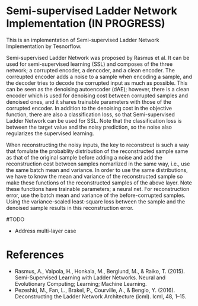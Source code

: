 # Semi-supervised Ladder Network Implementation (IN PROGRESS)

This is an implementation of Semi-supervised Ladder Network Implementation by Tesnorflow.

Semi-supervised Ladder Network was proposed by Rasmus et al. It can be used for semi-supervised learning (SSL) and composes of the three network; a corrupted encoder, a dencoder, and a clean encoder. The correupted encoder adds a noise to a sample when encoding a sample, and the decoder tries to decode the corrupted input as much as possible. This can be seen as the denoising autoencoder (dAE); however, there is a clean encoder which is used for denoising cost between corrupted samples and denoised ones, and it shares trainable parameters with those of the corrupted encoder. In addition to the denoising cost in the objective function, there are also a classification loss, so that Semi-supervised Ladder Network can be used for SSL. Note that the classification loss is between the target value and the noisy prediction, so the noise also regularizes the supervised learning. 

When reconstructing the noisy inputs, the key to reconstrcut is such a way that fomulate the probablity distribution of the reconstructed sample same as that of the original sample before adding a noise and add the reconstruction cost between samples nomarlized in the same way, i.e., use the same batch mean and variance. In order to use the same distributions, we have to know the mean and variance of the reconstructed sample so make these functions of the reconstructed samples of the above layer. Note these functions have trainable parameters; a neural net. For reconstruction error, use the batch mean and variance of the before-corrupted samples. Using the variance-scaled least-square loss between the sample and the denoised sample results in this reconstruction error.

#TODO
- Address multi-layer case

# References
- Rasmus, A., Valpola, H., Honkala, M., Berglund, M., & Raiko, T. (2015). Semi-Supervised Learning with Ladder Networks. Neural and Evolutionary Computing; Learning; Machine Learning.
- Pezeshki, M., Fan, L., Brakel, P., Courville, A., & Bengio, Y. (2016). Deconstructing the Ladder Network Architecture (icml). Icml, 48, 1–15.


